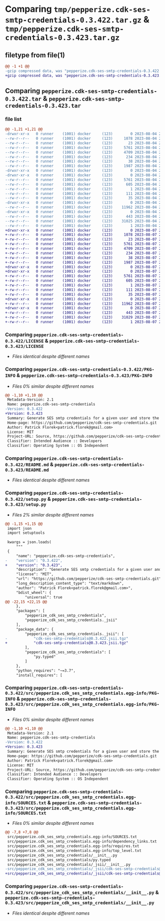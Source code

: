 # Comparing `tmp/pepperize.cdk-ses-smtp-credentials-0.3.422.tar.gz` & `tmp/pepperize.cdk-ses-smtp-credentials-0.3.423.tar.gz`

## filetype from file(1)

```diff
@@ -1 +1 @@
-gzip compressed data, was "pepperize.cdk-ses-smtp-credentials-0.3.422.tar", last modified: Fri Aug  4 23:05:45 2023, max compression
+gzip compressed data, was "pepperize.cdk-ses-smtp-credentials-0.3.423.tar", last modified: Mon Aug  7 22:44:02 2023, max compression
```

## Comparing `pepperize.cdk-ses-smtp-credentials-0.3.422.tar` & `pepperize.cdk-ses-smtp-credentials-0.3.423.tar`

### file list

```diff
@@ -1,21 +1,21 @@
-drwxr-xr-x   0 runner    (1001) docker     (123)        0 2023-08-04 23:05:45.423302 pepperize.cdk-ses-smtp-credentials-0.3.422/
--rw-r--r--   0 runner    (1001) docker     (123)     1078 2023-08-04 23:05:30.000000 pepperize.cdk-ses-smtp-credentials-0.3.422/LICENSE
--rw-r--r--   0 runner    (1001) docker     (123)       23 2023-08-04 23:05:30.000000 pepperize.cdk-ses-smtp-credentials-0.3.422/MANIFEST.in
--rw-r--r--   0 runner    (1001) docker     (123)     5761 2023-08-04 23:05:45.423302 pepperize.cdk-ses-smtp-credentials-0.3.422/PKG-INFO
--rw-r--r--   0 runner    (1001) docker     (123)     4709 2023-08-04 23:05:30.000000 pepperize.cdk-ses-smtp-credentials-0.3.422/README.md
--rw-r--r--   0 runner    (1001) docker     (123)      234 2023-08-04 23:05:30.000000 pepperize.cdk-ses-smtp-credentials-0.3.422/pyproject.toml
--rw-r--r--   0 runner    (1001) docker     (123)       38 2023-08-04 23:05:45.423302 pepperize.cdk-ses-smtp-credentials-0.3.422/setup.cfg
--rw-r--r--   0 runner    (1001) docker     (123)     1987 2023-08-04 23:05:30.000000 pepperize.cdk-ses-smtp-credentials-0.3.422/setup.py
-drwxr-xr-x   0 runner    (1001) docker     (123)        0 2023-08-04 23:05:45.419302 pepperize.cdk-ses-smtp-credentials-0.3.422/src/
-drwxr-xr-x   0 runner    (1001) docker     (123)        0 2023-08-04 23:05:45.423302 pepperize.cdk-ses-smtp-credentials-0.3.422/src/pepperize.cdk_ses_smtp_credentials.egg-info/
--rw-r--r--   0 runner    (1001) docker     (123)     5761 2023-08-04 23:05:45.000000 pepperize.cdk-ses-smtp-credentials-0.3.422/src/pepperize.cdk_ses_smtp_credentials.egg-info/PKG-INFO
--rw-r--r--   0 runner    (1001) docker     (123)      605 2023-08-04 23:05:45.000000 pepperize.cdk-ses-smtp-credentials-0.3.422/src/pepperize.cdk_ses_smtp_credentials.egg-info/SOURCES.txt
--rw-r--r--   0 runner    (1001) docker     (123)        1 2023-08-04 23:05:45.000000 pepperize.cdk-ses-smtp-credentials-0.3.422/src/pepperize.cdk_ses_smtp_credentials.egg-info/dependency_links.txt
--rw-r--r--   0 runner    (1001) docker     (123)      111 2023-08-04 23:05:45.000000 pepperize.cdk-ses-smtp-credentials-0.3.422/src/pepperize.cdk_ses_smtp_credentials.egg-info/requires.txt
--rw-r--r--   0 runner    (1001) docker     (123)       35 2023-08-04 23:05:45.000000 pepperize.cdk-ses-smtp-credentials-0.3.422/src/pepperize.cdk_ses_smtp_credentials.egg-info/top_level.txt
-drwxr-xr-x   0 runner    (1001) docker     (123)        0 2023-08-04 23:05:45.423302 pepperize.cdk-ses-smtp-credentials-0.3.422/src/pepperize_cdk_ses_smtp_credentials/
--rw-r--r--   0 runner    (1001) docker     (123)    11962 2023-08-04 23:05:30.000000 pepperize.cdk-ses-smtp-credentials-0.3.422/src/pepperize_cdk_ses_smtp_credentials/__init__.py
-drwxr-xr-x   0 runner    (1001) docker     (123)        0 2023-08-04 23:05:45.423302 pepperize.cdk-ses-smtp-credentials-0.3.422/src/pepperize_cdk_ses_smtp_credentials/_jsii/
--rw-r--r--   0 runner    (1001) docker     (123)      443 2023-08-04 23:05:30.000000 pepperize.cdk-ses-smtp-credentials-0.3.422/src/pepperize_cdk_ses_smtp_credentials/_jsii/__init__.py
--rw-r--r--   0 runner    (1001) docker     (123)    31025 2023-08-04 23:05:30.000000 pepperize.cdk-ses-smtp-credentials-0.3.422/src/pepperize_cdk_ses_smtp_credentials/_jsii/cdk-ses-smtp-credentials@0.3.422.jsii.tgz
--rw-r--r--   0 runner    (1001) docker     (123)        1 2023-08-04 23:05:30.000000 pepperize.cdk-ses-smtp-credentials-0.3.422/src/pepperize_cdk_ses_smtp_credentials/py.typed
+drwxr-xr-x   0 runner    (1001) docker     (123)        0 2023-08-07 22:44:02.566269 pepperize.cdk-ses-smtp-credentials-0.3.423/
+-rw-r--r--   0 runner    (1001) docker     (123)     1078 2023-08-07 22:43:51.000000 pepperize.cdk-ses-smtp-credentials-0.3.423/LICENSE
+-rw-r--r--   0 runner    (1001) docker     (123)       23 2023-08-07 22:43:51.000000 pepperize.cdk-ses-smtp-credentials-0.3.423/MANIFEST.in
+-rw-r--r--   0 runner    (1001) docker     (123)     5761 2023-08-07 22:44:02.566269 pepperize.cdk-ses-smtp-credentials-0.3.423/PKG-INFO
+-rw-r--r--   0 runner    (1001) docker     (123)     4709 2023-08-07 22:43:51.000000 pepperize.cdk-ses-smtp-credentials-0.3.423/README.md
+-rw-r--r--   0 runner    (1001) docker     (123)      234 2023-08-07 22:43:51.000000 pepperize.cdk-ses-smtp-credentials-0.3.423/pyproject.toml
+-rw-r--r--   0 runner    (1001) docker     (123)       38 2023-08-07 22:44:02.566269 pepperize.cdk-ses-smtp-credentials-0.3.423/setup.cfg
+-rw-r--r--   0 runner    (1001) docker     (123)     1987 2023-08-07 22:43:51.000000 pepperize.cdk-ses-smtp-credentials-0.3.423/setup.py
+drwxr-xr-x   0 runner    (1001) docker     (123)        0 2023-08-07 22:44:02.562269 pepperize.cdk-ses-smtp-credentials-0.3.423/src/
+drwxr-xr-x   0 runner    (1001) docker     (123)        0 2023-08-07 22:44:02.566269 pepperize.cdk-ses-smtp-credentials-0.3.423/src/pepperize.cdk_ses_smtp_credentials.egg-info/
+-rw-r--r--   0 runner    (1001) docker     (123)     5761 2023-08-07 22:44:02.000000 pepperize.cdk-ses-smtp-credentials-0.3.423/src/pepperize.cdk_ses_smtp_credentials.egg-info/PKG-INFO
+-rw-r--r--   0 runner    (1001) docker     (123)      605 2023-08-07 22:44:02.000000 pepperize.cdk-ses-smtp-credentials-0.3.423/src/pepperize.cdk_ses_smtp_credentials.egg-info/SOURCES.txt
+-rw-r--r--   0 runner    (1001) docker     (123)        1 2023-08-07 22:44:02.000000 pepperize.cdk-ses-smtp-credentials-0.3.423/src/pepperize.cdk_ses_smtp_credentials.egg-info/dependency_links.txt
+-rw-r--r--   0 runner    (1001) docker     (123)      111 2023-08-07 22:44:02.000000 pepperize.cdk-ses-smtp-credentials-0.3.423/src/pepperize.cdk_ses_smtp_credentials.egg-info/requires.txt
+-rw-r--r--   0 runner    (1001) docker     (123)       35 2023-08-07 22:44:02.000000 pepperize.cdk-ses-smtp-credentials-0.3.423/src/pepperize.cdk_ses_smtp_credentials.egg-info/top_level.txt
+drwxr-xr-x   0 runner    (1001) docker     (123)        0 2023-08-07 22:44:02.566269 pepperize.cdk-ses-smtp-credentials-0.3.423/src/pepperize_cdk_ses_smtp_credentials/
+-rw-r--r--   0 runner    (1001) docker     (123)    11962 2023-08-07 22:43:51.000000 pepperize.cdk-ses-smtp-credentials-0.3.423/src/pepperize_cdk_ses_smtp_credentials/__init__.py
+drwxr-xr-x   0 runner    (1001) docker     (123)        0 2023-08-07 22:44:02.566269 pepperize.cdk-ses-smtp-credentials-0.3.423/src/pepperize_cdk_ses_smtp_credentials/_jsii/
+-rw-r--r--   0 runner    (1001) docker     (123)      443 2023-08-07 22:43:51.000000 pepperize.cdk-ses-smtp-credentials-0.3.423/src/pepperize_cdk_ses_smtp_credentials/_jsii/__init__.py
+-rw-r--r--   0 runner    (1001) docker     (123)    31029 2023-08-07 22:43:51.000000 pepperize.cdk-ses-smtp-credentials-0.3.423/src/pepperize_cdk_ses_smtp_credentials/_jsii/cdk-ses-smtp-credentials@0.3.423.jsii.tgz
+-rw-r--r--   0 runner    (1001) docker     (123)        1 2023-08-07 22:43:51.000000 pepperize.cdk-ses-smtp-credentials-0.3.423/src/pepperize_cdk_ses_smtp_credentials/py.typed
```

### Comparing `pepperize.cdk-ses-smtp-credentials-0.3.422/LICENSE` & `pepperize.cdk-ses-smtp-credentials-0.3.423/LICENSE`

 * *Files identical despite different names*

### Comparing `pepperize.cdk-ses-smtp-credentials-0.3.422/PKG-INFO` & `pepperize.cdk-ses-smtp-credentials-0.3.423/PKG-INFO`

 * *Files 0% similar despite different names*

```diff
@@ -1,10 +1,10 @@
 Metadata-Version: 2.1
 Name: pepperize.cdk-ses-smtp-credentials
-Version: 0.3.422
+Version: 0.3.423
 Summary: Generate SES smtp credentials for a given user and store the credentials in a SecretsManager Secret.
 Home-page: https://github.com/pepperize/cdk-ses-smtp-credentials.git
 Author: Patrick Florek<patrick.florek@gmail.com>
 License: MIT
 Project-URL: Source, https://github.com/pepperize/cdk-ses-smtp-credentials.git
 Classifier: Intended Audience :: Developers
 Classifier: Operating System :: OS Independent
```

### Comparing `pepperize.cdk-ses-smtp-credentials-0.3.422/README.md` & `pepperize.cdk-ses-smtp-credentials-0.3.423/README.md`

 * *Files identical despite different names*

### Comparing `pepperize.cdk-ses-smtp-credentials-0.3.422/setup.py` & `pepperize.cdk-ses-smtp-credentials-0.3.423/setup.py`

 * *Files 2% similar despite different names*

```diff
@@ -1,15 +1,15 @@
 import json
 import setuptools
 
 kwargs = json.loads(
     """
 {
     "name": "pepperize.cdk-ses-smtp-credentials",
-    "version": "0.3.422",
+    "version": "0.3.423",
     "description": "Generate SES smtp credentials for a given user and store the credentials in a SecretsManager Secret.",
     "license": "MIT",
     "url": "https://github.com/pepperize/cdk-ses-smtp-credentials.git",
     "long_description_content_type": "text/markdown",
     "author": "Patrick Florek<patrick.florek@gmail.com>",
     "bdist_wheel": {
         "universal": true
@@ -22,15 +22,15 @@
     },
     "packages": [
         "pepperize_cdk_ses_smtp_credentials",
         "pepperize_cdk_ses_smtp_credentials._jsii"
     ],
     "package_data": {
         "pepperize_cdk_ses_smtp_credentials._jsii": [
-            "cdk-ses-smtp-credentials@0.3.422.jsii.tgz"
+            "cdk-ses-smtp-credentials@0.3.423.jsii.tgz"
         ],
         "pepperize_cdk_ses_smtp_credentials": [
             "py.typed"
         ]
     },
     "python_requires": "~=3.7",
     "install_requires": [
```

### Comparing `pepperize.cdk-ses-smtp-credentials-0.3.422/src/pepperize.cdk_ses_smtp_credentials.egg-info/PKG-INFO` & `pepperize.cdk-ses-smtp-credentials-0.3.423/src/pepperize.cdk_ses_smtp_credentials.egg-info/PKG-INFO`

 * *Files 0% similar despite different names*

```diff
@@ -1,10 +1,10 @@
 Metadata-Version: 2.1
 Name: pepperize.cdk-ses-smtp-credentials
-Version: 0.3.422
+Version: 0.3.423
 Summary: Generate SES smtp credentials for a given user and store the credentials in a SecretsManager Secret.
 Home-page: https://github.com/pepperize/cdk-ses-smtp-credentials.git
 Author: Patrick Florek<patrick.florek@gmail.com>
 License: MIT
 Project-URL: Source, https://github.com/pepperize/cdk-ses-smtp-credentials.git
 Classifier: Intended Audience :: Developers
 Classifier: Operating System :: OS Independent
```

### Comparing `pepperize.cdk-ses-smtp-credentials-0.3.422/src/pepperize.cdk_ses_smtp_credentials.egg-info/SOURCES.txt` & `pepperize.cdk-ses-smtp-credentials-0.3.423/src/pepperize.cdk_ses_smtp_credentials.egg-info/SOURCES.txt`

 * *Files 0% similar despite different names*

```diff
@@ -7,8 +7,8 @@
 src/pepperize.cdk_ses_smtp_credentials.egg-info/SOURCES.txt
 src/pepperize.cdk_ses_smtp_credentials.egg-info/dependency_links.txt
 src/pepperize.cdk_ses_smtp_credentials.egg-info/requires.txt
 src/pepperize.cdk_ses_smtp_credentials.egg-info/top_level.txt
 src/pepperize_cdk_ses_smtp_credentials/__init__.py
 src/pepperize_cdk_ses_smtp_credentials/py.typed
 src/pepperize_cdk_ses_smtp_credentials/_jsii/__init__.py
-src/pepperize_cdk_ses_smtp_credentials/_jsii/cdk-ses-smtp-credentials@0.3.422.jsii.tgz
+src/pepperize_cdk_ses_smtp_credentials/_jsii/cdk-ses-smtp-credentials@0.3.423.jsii.tgz
```

### Comparing `pepperize.cdk-ses-smtp-credentials-0.3.422/src/pepperize_cdk_ses_smtp_credentials/__init__.py` & `pepperize.cdk-ses-smtp-credentials-0.3.423/src/pepperize_cdk_ses_smtp_credentials/__init__.py`

 * *Files identical despite different names*

